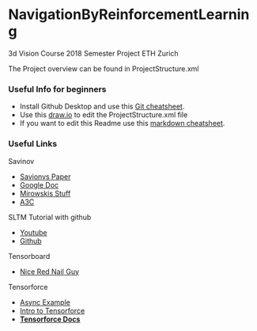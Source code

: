 
# NavigationByReinforcementLearning
3d Vision Course 2018 Semester Project ETH Zurich

The Project overview can be found in ProjectStructure.xml

### Useful Info for beginners
* Install Github Desktop and use this [Git cheatsheet](https://services.github.com/on-demand/downloads/github-git-cheat-sheet.pdf).
* Use this [draw.io](https://www.draw.io/#Hbuffv%2FNavigationByReinforcementLearning%2Fmaster%2FProjectStructure.xml) to edit the ProjectStructure.xml file
* If you want to edit this Readme use this [markdown cheatsheet](https://github.com/adam-p/markdown-here/wiki/Markdown-Cheatsheet).

### Useful Links
Savinov
* [Savionvs Paper](https://arxiv.org/pdf/1803.00653.pdf)
* [Google Doc](https://docs.google.com/document/d/1NbX_4TDONXgPzOR2Dteq9g_e4Lln3jjzdjTNyAiJDWM/edit)
* [Mirowskis Stuff](https://arxiv.org/pdf/1611.03673.pdf)
* [A3C](https://arxiv.org/pdf/1602.01783.pdf)

SLTM Tutorial with github
* [Youtube](https://www.youtube.com/watch?v=l4X-kZjl1gs)
* [Github](https://github.com/nicholaslocascio/bcs-lstm)

 Tensorboard
* [Nice Red Nail Guy](https://www.tensorflow.org/programmers_guide/summaries_and_tensorboard)

Tensorforce
* [Async Example](https://github.com/reinforceio/tensorforce/blob/master/examples/openai_gym_async.py) 
* [Intro to Tensorforce](https://reinforce.io/blog/introduction-to-tensorforce/) 
* [**Tensorforce Docs**](https://media.readthedocs.org/pdf/tensorforce/latest/tensorforce.pdf)
